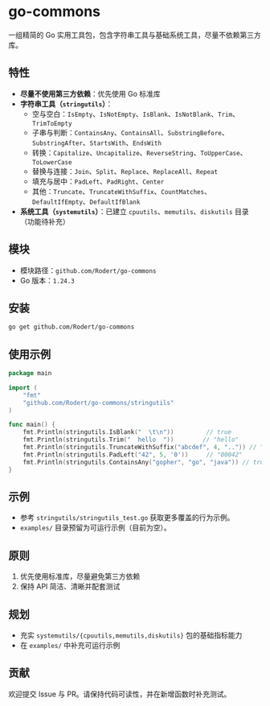# go-commons

一组精简的 Go 实用工具包，包含字符串工具与基础系统工具，尽量不依赖第三方库。

## 特性

- **尽量不使用第三方依赖**：优先使用 Go 标准库
- **字符串工具（`stringutils`）**：
  - 空与空白：`IsEmpty`、`IsNotEmpty`、`IsBlank`、`IsNotBlank`、`Trim`、`TrimToEmpty`
  - 子串与判断：`ContainsAny`、`ContainsAll`、`SubstringBefore`、`SubstringAfter`、`StartsWith`、`EndsWith`
  - 转换：`Capitalize`、`Uncapitalize`、`ReverseString`、`ToUpperCase`、`ToLowerCase`
  - 替换与连接：`Join`、`Split`、`Replace`、`ReplaceAll`、`Repeat`
  - 填充与居中：`PadLeft`、`PadRight`、`Center`
  - 其他：`Truncate`、`TruncateWithSuffix`、`CountMatches`、`DefaultIfEmpty`、`DefaultIfBlank`
- **系统工具（`systemutils`）**：已建立 `cpuutils`、`memutils`、`diskutils` 目录（功能待补充）

## 模块

- 模块路径：`github.com/Rodert/go-commons`
- Go 版本：`1.24.3`

## 安装

```bash
go get github.com/Rodert/go-commons
```

## 使用示例

```go
package main

import (
	"fmt"
	"github.com/Rodert/go-commons/stringutils"
)

func main() {
	fmt.Println(stringutils.IsBlank("  \t\n"))         // true
	fmt.Println(stringutils.Trim("  hello  "))        // "hello"
	fmt.Println(stringutils.TruncateWithSuffix("abcdef", 4, "..")) // "ab.."
	fmt.Println(stringutils.PadLeft("42", 5, '0'))     // "00042"
	fmt.Println(stringutils.ContainsAny("gopher", "go", "java")) // true
}
```

## 示例

- 参考 `stringutils/stringutils_test.go` 获取更多覆盖的行为示例。
- `examples/` 目录预留为可运行示例（目前为空）。

## 原则

1. 优先使用标准库，尽量避免第三方依赖
2. 保持 API 简洁、清晰并配套测试

## 规划

- 充实 `systemutils/{cpuutils,memutils,diskutils}` 包的基础指标能力
- 在 `examples/` 中补充可运行示例

## 贡献

欢迎提交 Issue 与 PR。请保持代码可读性，并在新增函数时补充测试。 